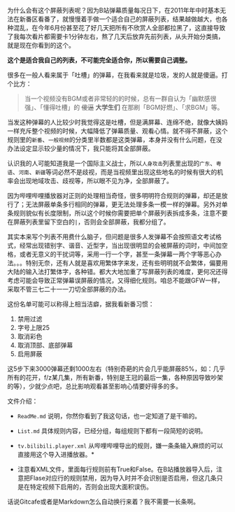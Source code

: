 为什么会有这个屏蔽列表呢？因为B站弹幕质量每况日下，在2011年年中时基本无法在新番区看番了，就慢慢着手做一个适合自己的屏蔽列表，结果越做越大，也各种混乱，在今年6月份甚至花了好几天把所有不欣赏人全部都拉黑了，这直接导致了我每次看片都需要卡1分钟左右，熬了几天后放弃先前列表，从头开始分类搞，就是现在你看到的这个。

**这个是适合我自己的列表，不可能完全适合你，所以需要自己调整。**

很多在一般人看来属于「吐槽」的弹幕，在我看来就是垃圾，发的人就是傻逼。打个比方：

> 当一个视频没有BGM或者非常轻的的时候，总有一群自认为「幽默感很强」、「懂得吐槽」的 ~~傻逼~~ **大学生们** 在那刷「BGM好燃」、「求BGM」等。

当发这种弹幕的人比较少时我觉得这是吐槽，但是满屏幕、连绵不绝，就像大姨妈一样充斥整个视频的时候，大幅降低了弹幕质量、观看心情。就不得不屏蔽，这个规则里的`新番`、`一般视频`的分类里半数都是这类弹幕，本身并没有什么问题，在没办法设定显示较少量的情况下，我只能将其全部屏蔽。

认识我的人可能知道我是一个国际主义战士，所以`人身攻击`列表里出现的`广东`、`粤语`、`河南`、`新疆`等词必然不是歧视，而是当视频里出现这些地名的时候有很大的机率会出现地域攻击、歧视等，所以眼不见为净，全部屏蔽了。

因为哔哩哔哩播放器对正则的处理相当奇怪，很多明明符合规则的弹幕，却还是放行了；无法屏蔽单条多行相同的弹幕，更无法处理多条一模一样的弹幕。另外对单条规则貌似有长度限制，所以这个时候你需要把单个屏蔽列表拆成多条，注意不要在屏蔽列表里留下空白的`|`，否则会全部屏蔽，我都分组了。

其实本来写个列表不用费什么脑子，但问题是很多人发弹幕不会按照语文考试格式，经常出现错别字、谐音、近型字，当出现很明显的会被屏蔽的词时，中间加空格，或者无意义的干扰词等，采用一行一个字，甚至一条弹幕一两个字等恶心办法。。。特别无奈，还有人就是喜欢用繁体字来发，还有些明明就不会繁体，偏要用大陆的输入法打繁体字，各种错。都大大地加重了写屏蔽列表的难度，更何况还得考虑可能会导致正常弹幕误屏蔽的情况，又得细化规则。咱总不能跟GFW一样，采取不管三七二十一一刀切全部屏蔽的办法。

这份名单可能可以称得上相当洁癖，据我看新番习惯：

1. 禁用过滤
2. 字号上限25
3. 取消彩色
4. 取消顶部、底部弹幕
5. 启用屏蔽

这5步下来3000弹幕还剩1000左右（特别奇葩的片会几乎能屏蔽85%，如：几乎所有的花开，f/z某几集，所有新番，特别是王冠的最后一集，各种原因导致吵架的等），少就少点吧，总比影响观看甚至影响心情要好得多的多。

文件介绍：

* `ReadMe.md`		说明，你然你看到了我这句话，也一定知道了是干嘛的。  
* `List.md`		具体规则内容，已经分组，每组规则下都有一段简短的说明。  
* `tv.bilibili.player.xml`	从哔哩哔哩导出的规则，嫌一条条输入麻烦的可以直接用这个导入进播放器。*

 *  注意看XML文件，里面每行规则前有True和False。在B站播放器导入后，注意把Flase对应行的规则禁用，因为导入时并不会识别是否启用，但这几条只是在特定视频下启用的，否则会出现大面积误伤。

话说Gitcafe或者是Markdown怎么自动换行来着？我不需要一长条啊。